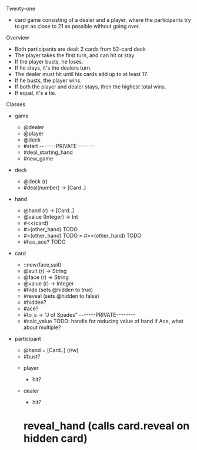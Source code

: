 Twenty-one
- card game consisting of a dealer and a player, where the participants
  try to get as close to 21 as possible without going over.

Overview
- Both participants are dealt 2 cards from 52-card deck
- The player takes the first turn, and can hit or stay
- If the player busts, he loses.
- If he stays, it's the dealers turn.
- The dealer must hit until his cards add up to at least 17.
- If he busts, the player wins.
- If both the player and dealer stays, then the highest total wins.
- If equal, it's a tie.

Classes
- game
  - @dealer
  - @player
  - @deck
  - #start
  -------PRIVATE--------
  - #deal_starting_hand
  - #new_game

- deck
  - @deck (r)
  - #deal(number) -> [Card..]

- hand
  - @hand (r) -> [Card..]
  - @value (Integer) -> Int
  - #<<(card)
  - #>(other_hand) TODO
  - #<(other_hand) TODO
  = #==(other_hand) TODO
  - #has_ace? TODO

- card
  - ::new(face,suit)
  - @suit (r) -> String
  - @face (r) -> String
  - @value (r) -> Integer
  - #hide (sets @hidden to true)
  - #reveal (sets @hidden to false)
  - #hidden?
  - #ace?
  - #to_s -> "J of Spades"
  -------PRIVATE--------
  - #calc_value TODO: handle for reducing value of hand if Ace, what about multiple?

- participant
  - @hand = [Card..] (r/w)
  + #bust?

  - player
    + hit?

  - dealer
    + hit?
    # reveal_hand (calls card.reveal on hidden card)


